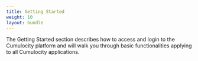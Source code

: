 ```yaml
---
title: Getting Started
weight: 10
layout: bundle
---
```


The Getting Started section describes how to access and login to the Cumulocity platform and will walk you through basic functionalities applying to all Cumulocity applications.
